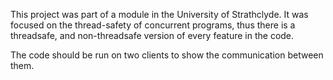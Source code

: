 This project was part of a module in the University of Strathclyde.
It was focused on the thread-safety of concurrent programs, thus there is a threadsafe, and non-threadsafe version of every feature in the code.

The code should be run on two clients to show the communication between them.

